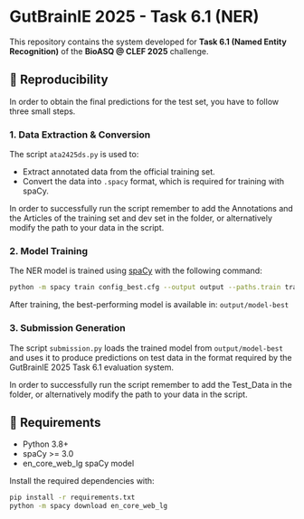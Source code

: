 # GutBrainIE 2025 - Task 6.1 (NER)

This repository contains the system developed for **Task 6.1 (Named Entity Recognition)** of the **BioASQ @ CLEF 2025** challenge.

## 📄 Reproducibility

In order to obtain the final predictions for the test set, you have to follow three small steps.

### 1. Data Extraction & Conversion

The script `ata2425ds.py` is used to:
- Extract annotated data from the official training set.
- Convert the data into `.spacy` format, which is required for training with spaCy.

In order to successfully run the script remember to add the Annotations and the Articles of the training set and dev set in the folder, or alternatively modify the path to your data in the script.

### 2. Model Training

The NER model is trained using [spaCy](https://spacy.io/) with the following command:

```bash
python -m spacy train config_best.cfg --output output --paths.train train.spacy --paths.dev dev.spacy
```

After training, the best-performing model is available in: `output/model-best`

### 3. Submission Generation
The script `submission.py` loads the trained model from `output/model-best` and uses it to produce predictions on test data in the format required by the GutBrainIE 2025 Task 6.1 evaluation system.

In order to successfully run the script remember to add the Test_Data in the folder, or alternatively modify the path to your data in the script.

## 📌 Requirements

- Python 3.8+
- spaCy >= 3.0
- en_core_web_lg spaCy model

Install the required dependencies with:

```bash
pip install -r requirements.txt
python -m spacy download en_core_web_lg
```